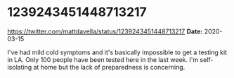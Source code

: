# 1239243451448713217
https://twitter.com/mattdavella/status/1239243451448713217
**Date:** 2020-03-15

I've had mild cold symptoms and it's basically impossible to get a testing kit in LA. Only 100 people have been tested here in the last week. I'm self-isolating at home but the lack of preparedness is concerning.
